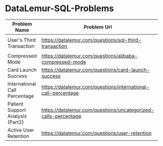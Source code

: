 # DataLemur-SQL-Problems


| Problem Name                     | Problem Url                                                    | Difficulty |
| ---------------------------------- | ---------------------------------------------------------------- | ------------ |
|                                  |                                                                |            |
| User's Third Transaction         | https://datalemur.com/questions/sql-third-transaction          | MEDIUM     |
|                                  |                                                                |            |
| Compressed Mode                  | https://datalemur.com/questions/alibaba-compressed-mode        | MEDIUM     |
| Card Launch Success              | https://datalemur.com/questions/card-launch-success            | MEDIUM     |
| International Call Percentage    | https://datalemur.com/questions/international-call-percentage  | MEDIUM     |
| Patient Support Analysis (Part2) | https://datalemur.com/questions/uncategorized-calls-percentage | MEDIUM     |
| Active User Retention            | https://datalemur.com/questions/user-retention                 | HARD       |
